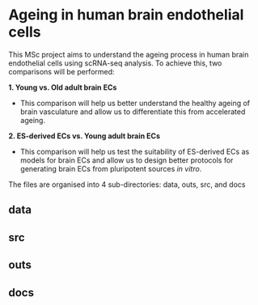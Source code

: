 # Ageing in human brain endothelial cells
This MSc project aims to understand the ageing process in human brain endothelial cells using scRNA-seq analysis. To achieve this, two comparisons will be performed:

**1. Young vs. Old adult brain ECs** 
* This comparison will help us better understand the healthy ageing of brain vasculature and allow us to differentiate this from accelerated ageing.

**2. ES-derived ECs vs. Young adult brain ECs** 
* This comparison will help us test the suitability of ES-derived ECs as models for brain ECs and allow us to design better protocols for generating brain ECs from pluripotent sources *in vitro*. 

The files are organised into 4 sub-directories: data, outs, src, and docs

## data 

## src

## outs

## docs
